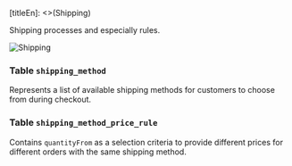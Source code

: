 [titleEn]: <>(Shipping)

Shipping processes and especially rules.

![Shipping](dist/erm-shopware-core-checkout-shipping.svg)


### Table `shipping_method`

Represents a list of available shipping methods for customers to choose from during checkout.


### Table `shipping_method_price_rule`

Contains `quantityFrom` as a selection criteria to provide different prices for different orders with the same shipping method.



